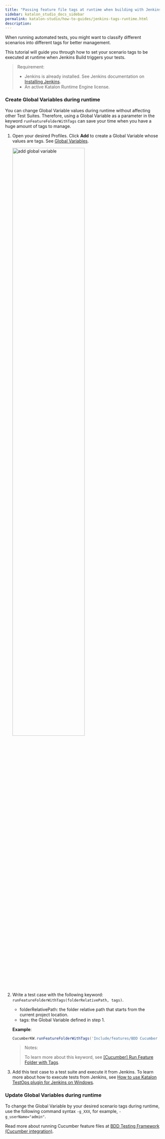 ```yaml
---
title: "Passing feature file tags at runtime when building with Jenkins"
sidebar: katalon_studio_docs_sidebar
permalink: katalon-studio/how-to-guides/jenkins-tags-runtime.html
description:
---
```

When running automated tests, you might want to classify different scenarios into different tags for better management.

This tutorial will guide you through how to set your scenario tags to be executed at runtime when Jenkins Build triggers your tests.

> Requirement:
>
> * Jenkins is already installed. See Jenkins documentation on [Installing Jenkins](https://www.jenkins.io/doc/book/installing/).
> * An active Katalon Runtime Engine license.

### Create Global Variables during runtime

You can change Global Variable values during runtime without affecting other Test Suites. Therefore, using a Global Variable as a parameter in the keyword `runFeatureFolderWithTags` can save your time when you have a huge amount of tags to manage.

1. Open your desired Profiles. Click **Add** to create a Global Variable whose values are tags. See [Global Variables](https://docs.katalon.com/katalon-studio/docs/execution-profile-v54.html#global-variables).

    <img src="https://github.com/katalon-studio/docs-images/raw/master/katalon-studio/docs/jenkins-tag-runtime/globalvariable-tags.png" alt="add global variable" width=70%>

2. Write a test case with the following keyword: `runFeatureFolderWithTags(folderRelativePath, tags)`.

    * folderRelativePath: the folder relative path that starts from the current project location.
    * tags: the Global Variable defined in step 1.

    **Example**:
    
    ```groovy
    CucumberKW.runFeatureFolderWithTags('Include/features/BDD Cucumber Tests', GlobalVariable.username)
    ```

    > Notes:
    >
    > To learn more about this keyword, see [[Cucumber] Run Feature Folder with Tags](https://docs.katalon.com/katalon-studio/docs/cucumber-kw-run-feature-folder-tag.html).

3. Add this test case to a test suite and execute it from Jenkins. To learn more about how to execute tests from Jenkins, see [How to use Katalon TestOps plugin for Jenkins on Windows](https://docs.katalon.com/katalon-studio/docs/jenkins-plugin-windows.html).

### Update Global Variables during runtime

To change the Global Variable by your desired scenario tags during runtime, use the following command syntax `-g_XXX`, for example, `-g_userName="admin"`.

Read more about running Cucumber feature files at [BDD Testing Framework (Cucumber integration)](https://docs.katalon.com/katalon-studio/docs/cucumber-features-file.html).